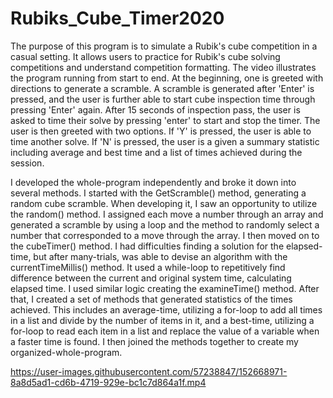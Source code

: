 # Rubiks_Cube_Timer2020
The purpose of this program is to simulate a Rubik's cube competition in a casual setting. It allows users to practice for Rubik's cube solving competitions and understand competition formatting. The video illustrates the program running from start to end. At the beginning, one is greeted with directions to generate a scramble. A scramble is generated after 'Enter' is pressed, and the user is further able to start cube inspection time through pressing 'Enter' again. After 15 seconds of inspection pass, the user is asked to time their solve by pressing 'enter' to start and stop the timer. The user is then greeted with two options. If 'Y' is pressed, the user is able to time another solve. If 'N' is pressed, the user is a given a summary statistic including average and best time and a list of times achieved during the session.

I developed the whole-program independently and broke it down into several methods. I started with the GetScramble() method, generating a random cube scramble. When developing it, I saw an opportunity to utilize the random() method. I assigned each move a number through an array and generated a scramble by using a loop and the method to randomly select a number that corresponded to a move through the array. I then moved on to the cubeTimer() method. I had difficulties finding a solution for the elapsed-time, but after many-trials, was able to devise an algorithm with the currentTimeMillis() method. It used a while-loop to repetitively find difference between the current and original system time, calculating elapsed time. I used similar logic creating the examineTime() method. After that, I created a set of methods that generated statistics of the times achieved. This includes an average-time, utilizing a for-loop to add all times in a list and divide by the number of items in it, and a best-time, utilizing a for-loop to read each item in a list and replace the value of a variable when a faster time is found. I then joined the methods together to create my organized-whole-program.


https://user-images.githubusercontent.com/57238847/152668971-8a8d5ad1-cd6b-4719-929e-bc1c7d864a1f.mp4

